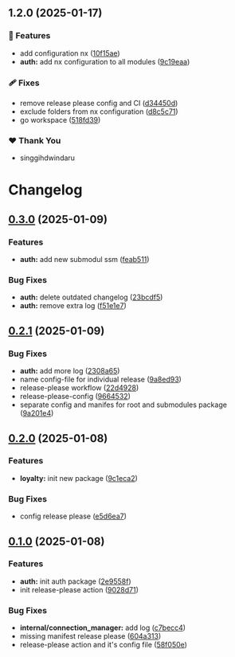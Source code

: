 ## 1.2.0 (2025-01-17)

### 🚀 Features

- add configuration nx ([10f15ae](https://github.com/singgihdwindaru/go-monorepo/commit/10f15ae))
- **auth:** add nx configuration to all modules ([9c19eaa](https://github.com/singgihdwindaru/go-monorepo/commit/9c19eaa))

### 🩹 Fixes

- remove release please config and CI ([d34450d](https://github.com/singgihdwindaru/go-monorepo/commit/d34450d))
- exclude folders from nx configuration ([d8c5c71](https://github.com/singgihdwindaru/go-monorepo/commit/d8c5c71))
- go workspace ([518fd39](https://github.com/singgihdwindaru/go-monorepo/commit/518fd39))

### ❤️ Thank You

- singgihdwindaru

# Changelog

## [0.3.0](https://github.com/singgihdwindaru/go-monorepo/compare/v0.2.1...v0.3.0) (2025-01-09)


### Features

* **auth:** add new submodul ssm ([feab511](https://github.com/singgihdwindaru/go-monorepo/commit/feab511766b4929c18275e7f986fd7f5ab6b0956))


### Bug Fixes

* **auth:** delete outdated changelog ([23bcdf5](https://github.com/singgihdwindaru/go-monorepo/commit/23bcdf56faa5dbfa8964f4158230484ffac2b9de))
* **auth:** remove extra log ([f51e1e7](https://github.com/singgihdwindaru/go-monorepo/commit/f51e1e790bc083323e7b80b5f01ed935e17405b9))

## [0.2.1](https://github.com/singgihdwindaru/go-monorepo/compare/v0.2.0...v0.2.1) (2025-01-09)


### Bug Fixes

* **auth:** add more log ([2308a65](https://github.com/singgihdwindaru/go-monorepo/commit/2308a65d2c993d74cc9b755c151841945c82ad4a))
* name config-file for individual release ([9a8ed93](https://github.com/singgihdwindaru/go-monorepo/commit/9a8ed932465cae662bb4183e404e5bb77ab2646e))
* release-please workflow ([22d4928](https://github.com/singgihdwindaru/go-monorepo/commit/22d4928e40fe83fbfd2e73dd409cf9eda3fc3dfa))
* release-please-config ([9664532](https://github.com/singgihdwindaru/go-monorepo/commit/9664532684cea98dff9998650d2c2a06b599f88c))
* separate config and manifes for root and submodules package ([9a201e4](https://github.com/singgihdwindaru/go-monorepo/commit/9a201e4122324fbaf665529571fe1703c45a3a42))

## [0.2.0](https://github.com/singgihdwindaru/go-monorepo/compare/v0.1.0...v0.2.0) (2025-01-08)


### Features

* **loyalty:** init new package ([9c1eca2](https://github.com/singgihdwindaru/go-monorepo/commit/9c1eca222574afb594c63b4a9f48c5e88f54540f))


### Bug Fixes

* config release please ([e5d6ea7](https://github.com/singgihdwindaru/go-monorepo/commit/e5d6ea7a78effd5d4ecb8c1dde8c0038d05f1f8b))

## [0.1.0](https://github.com/singgihdwindaru/go-monorepo/compare/v0.0.2...v0.1.0) (2025-01-08)


### Features

* **auth:** init auth package ([2e9558f](https://github.com/singgihdwindaru/go-monorepo/commit/2e9558f113dd901618ca1d57af9cc6b0e55f5706))
* init release-please action ([9028d71](https://github.com/singgihdwindaru/go-monorepo/commit/9028d71aa1d388b7c97de6e09a6aa91f79f891d1))


### Bug Fixes

* **internal/connection_manager:** add log ([c7becc4](https://github.com/singgihdwindaru/go-monorepo/commit/c7becc449e591b64a31b5af26c53b70beccf6824))
* missing manifest release please ([604a313](https://github.com/singgihdwindaru/go-monorepo/commit/604a313888f2db65f25736c9af303d4ffdf23aeb))
* release-please action and it's config file ([58f050e](https://github.com/singgihdwindaru/go-monorepo/commit/58f050e7ca3d8b8f16641a863ba3b096f15fc9f7))
